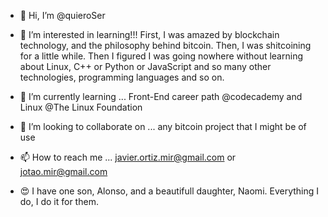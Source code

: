 - 👋 Hi, I’m @quieroSer
- 👀 I’m interested in learning!!! First, I was amazed by blockchain technology, and the philosophy behind bitcoin. Then, I was shitcoining for a little while. Then I figured I was going nowhere without learning about Linux, C++ or Python or JavaScript and so many other technologies, programming languages and so on.

- 🌱 I’m currently learning ... Front-End career path @codecademy and Linux @The Linux Foundation
- 💞️ I’m looking to collaborate on ... any bitcoin project that I might be of use
- 📫 How to reach me ... javier.ortiz.mir@gmail.com or jotao.mir@gmail.com 
- 😍 I have one son, Alonso, and a beautifull daughter, Naomi. Everything I do, I do it for them.

<!---
quieroSer/quieroSer is a ✨ special ✨ repository because its `README.md` (this file) appears on your GitHub profile.
You can click the Preview link to take a look at your changes.
--->

